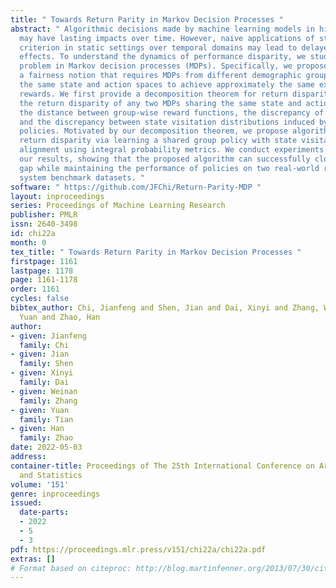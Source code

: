 ```yaml
---
title: " Towards Return Parity in Markov Decision Processes "
abstract: " Algorithmic decisions made by machine learning models in high-stakes domains
  may have lasting impacts over time. However, naive applications of standard fairness
  criterion in static settings over temporal domains may lead to delayed and adverse
  effects. To understand the dynamics of performance disparity, we study a fairness
  problem in Markov decision processes (MDPs). Specifically, we propose return parity,
  a fairness notion that requires MDPs from different demographic groups that share
  the same state and action spaces to achieve approximately the same expected time-discounted
  rewards. We first provide a decomposition theorem for return disparity, which decomposes
  the return disparity of any two MDPs sharing the same state and action spaces into
  the distance between group-wise reward functions, the discrepancy of group policies,
  and the discrepancy between state visitation distributions induced by the group
  policies. Motivated by our decomposition theorem, we propose algorithms to mitigate
  return disparity via learning a shared group policy with state visitation distributional
  alignment using integral probability metrics. We conduct experiments to corroborate
  our results, showing that the proposed algorithm can successfully close the disparity
  gap while maintaining the performance of policies on two real-world recommender
  system benchmark datasets. "
software: " https://github.com/JFChi/Return-Parity-MDP "
layout: inproceedings
series: Proceedings of Machine Learning Research
publisher: PMLR
issn: 2640-3498
id: chi22a
month: 0
tex_title: " Towards Return Parity in Markov Decision Processes "
firstpage: 1161
lastpage: 1178
page: 1161-1178
order: 1161
cycles: false
bibtex_author: Chi, Jianfeng and Shen, Jian and Dai, Xinyi and Zhang, Weinan and Tian,
  Yuan and Zhao, Han
author:
- given: Jianfeng
  family: Chi
- given: Jian
  family: Shen
- given: Xinyi
  family: Dai
- given: Weinan
  family: Zhang
- given: Yuan
  family: Tian
- given: Han
  family: Zhao
date: 2022-05-03
address:
container-title: Proceedings of The 25th International Conference on Artificial Intelligence
  and Statistics
volume: '151'
genre: inproceedings
issued:
  date-parts:
  - 2022
  - 5
  - 3
pdf: https://proceedings.mlr.press/v151/chi22a/chi22a.pdf
extras: []
# Format based on citeproc: http://blog.martinfenner.org/2013/07/30/citeproc-yaml-for-bibliographies/
---
```

